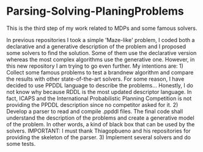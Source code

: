 # Parsing-Solving-PlaningProblems
This is the third step of my work related to MDPs and some famous solvers.

In previous repositories I took a simple 'Maze-like' problem, I coded both a declarative and a generative description of the problem and I proposed some solvers to find the solution. Some of them use the declarative version whereas the most complex algorithms use the generative one. However, in this new repository I am trying to go even further. My intentions are:
    1) Collect some famous problems to test a brandnew algorithm and compare the results with other state-of-the-art solvers.
    For some reason, I have decided to use PPDDL language to describe the problems... Honestly, I do not know why because RDDL is the most updated descriptor language.
    In fact, ICAPS and the International Probabilistic Planning Competition is not providing the PPDDL description since no competitor asked for it.
    2) Develop a parser to read and compile .ppddl files. The final code shall understand the description of the problems and create a generative model of the problem.
    In other words, a kind of black box that can be used by the solvers.
    IMPORTANT: I must thank Thiagopbueno and his repositories for providing the skeleton of the parser.
    3) Implement several solvers and do some tests.
